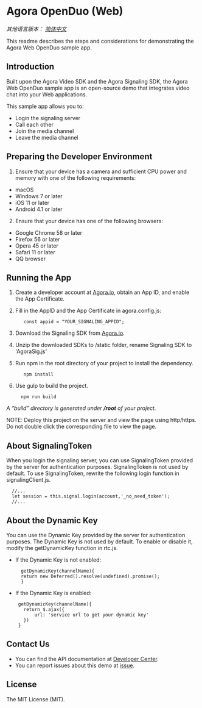 # Agora OpenDuo (Web)

*其他语言版本： [简体中文](README.zh.md)*

This readme describes the steps and considerations for demonstrating the Agora Web OpenDuo sample app.

## Introduction

Built upon the Agora Video SDK and the Agora Signaling SDK, the Agora Web OpenDuo sample app is an open-source demo that integrates video chat into your Web applications.

This sample app allows you to:
* Login the signaling server
* Call each other
* Join the media channel
* Leave the media channel

## Preparing the Developer Environment

1. Ensure that your device has a camera and sufficient CPU power and memory with one of the following requirements:

  * macOS
  * Windows 7 or later
  * iOS 11 or later
  * Android 4.1 or later
 
 2. Ensure that your device has one of the following browsers:
 
  - Google Chrome 58 or later
  - Firefox 56 or later
  - Opera 45 or later
  - Safari 11 or later
  - QQ browser

## Running the App
1. Create a developer account at [Agora.io](https://dashboard.agora.io/signin/), obtain an App ID, and enable the App Certificate. 
2. Fill in the AppID and the App Certificate in agora.config.js:

          const appid = "YOUR_SIGNALING_APPID";
      
3. Download the Signaling SDK from [Agora.io](https://www.agora.io/en/download/). 
4. Unzip the downloaded SDKs to /static folder, rename Signaling SDK to 'AgoraSig.js'
4. Run npm in the root directory of your project to install the dependency. 
   
          npm install
   
5. Use gulp to build the project.

         npm run build
   
*A “build” directory is generated under **/root** of your project.*

NOTE: Deploy this project on the server and view the page using http/https. Do not double click the corresponding file to view the page. 

## About SignalingToken

When you login the signaling server, you can use SignalingToken provided by the server for authentication purposes. SignalingToken is not used by default. To use SignalingToken, rewrite the following login function in signalingClient.js.

      //... 
      let session = this.signal.login(account,'_no_need_token');
      //... 

## About the Dynamic Key

You can use the Dynamic Key provided by the server for authentication purposes. The Dynamic Key is not used by default.  To enable or disable it, modify the getDynamicKey function in rtc.js. 

* If the Dynamic Key is not enabled:

        getDynamicKey(channelName){
        return new Deferred().resolve(undefined).promise();
        }
        
 * If the Dynamic Key is enabled: 
 
        getDynamicKey(channelName){
          return $.ajax({
              url: 'service url to get your dynamic key'
          })
        }
        
## Contact Us
 
* You can find the API documentation at [Developer Center](https://docs.agora.io/en/).
* You can report issues about this demo at [issue](https://github.com/AgoraIO/Advanced-Video/issues).

## License

The MIT License (MIT). 













